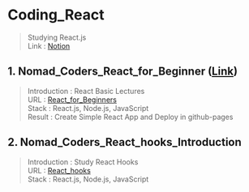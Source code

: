 # Coding_React
> Studying React.js <br>
> Link : [Notion](https://www.notion.so/React-js-1afe79ad19e84f47ad3e27ae044f57bf?pvs=4)
## 1. Nomad_Coders_React_for_Beginner ([Link](https://nomadcoders.co/))
> Introduction : React Basic Lectures <br>
> URL : [React_for_Beginners](https://nomadcoders.co/react-for-beginners/) <br>
> Stack : React.js, Node.js, JavaScript <br>
> Result : Create Simple React App and Deploy in github-pages <br>
## 2. Nomad_Coders_React_hooks_Introduction <br>
> Introduction : Study React Hooks <br>
> URL : [React_hooks](https://nomadcoders.co/react-hooks-introduction/) <br>
> Stack : React.js, Node.js, JavaScript <br>
